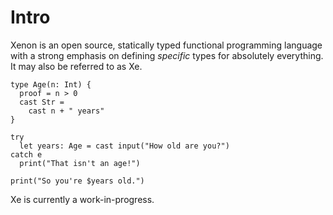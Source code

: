 # Intro

Xenon is an open source, statically typed functional programming language with a strong emphasis on defining _specific_ types for absolutely everything. It may also be referred to as Xe.

```xe
type Age(n: Int) {
  proof = n > 0
  cast Str =
    cast n + " years"
}

try
  let years: Age = cast input("How old are you?")
catch e
  print("That isn't an age!")

print("So you're $years old.")
```

Xe is currently a work-in-progress.

